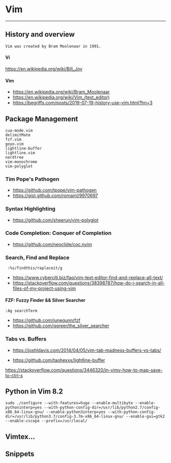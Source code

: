 # Vim

---

## History and overview

``` Vim was created by Bram Moolenaar in 1991. ```

#### Vi

https://en.wikipedia.org/wiki/Bill_Joy

#### Vim

- https://en.wikipedia.org/wiki/Bram_Moolenaar
- https://en.wikipedia.org/wiki/Vim_(text_editor)
- https://begriffs.com/posts/2019-07-19-history-use-vim.html?hn=3

## Package Management

``` coc.nvim
cua-mode.vim
delimitMate
fzf.vim
goyo.vim
lightline-buffer
lightline.vim
nerdtree
vim-monochrome
vim-polyglot
```

### Tim Pope's Pathogen

- https://github.com/tpope/vim-pathogen
- https://gist.github.com/romainl/9970697

### Syntax Highlighting 

- https://github.com/sheerun/vim-polyglot

### Code Completion: Conquer of Completion

- https://github.com/neoclide/coc.nvim 

### Search, Find and Replace

``` :%s/findthis/replaceit/g```

- https://www.cyberciti.biz/faq/vim-text-editor-find-and-replace-all-text/
- https://stackoverflow.com/questions/38398787/how-do-i-search-in-all-files-of-my-project-using-vim

#### FZF: Fuzzy Finder  && Silver Searcher

``` :Ag searchTerm ```

- https://github.com/junegunn/fzf
- https://github.com/ggreer/the_silver_searcher

### Tabs vs. Buffers

- https://joshldavis.com/2014/04/05/vim-tab-madness-buffers-vs-tabs/

- https://github.com/taohexxx/lightline-buffer

  

https://stackoverflow.com/questions/3446320/in-vimv-how-to-map-save-to-ctrl-s

## Python in Vim 8.2

```
sudo ./configure --with-features=huge --enable-multibyte --enable-pythoninterp=yes --with-python-config-dir=/usr/lib/python2.7/config-x86_64-linux-gnu/ --enable-python3interp=yes --with-python-config-dir=/usr/lib/python3.7/config-3.7m-x86_64-linux-gnu/ --enable-gui=gtk2 --enable-cscope --prefix=/usr/local/	
```

## Vimtex...



## Snippets 


